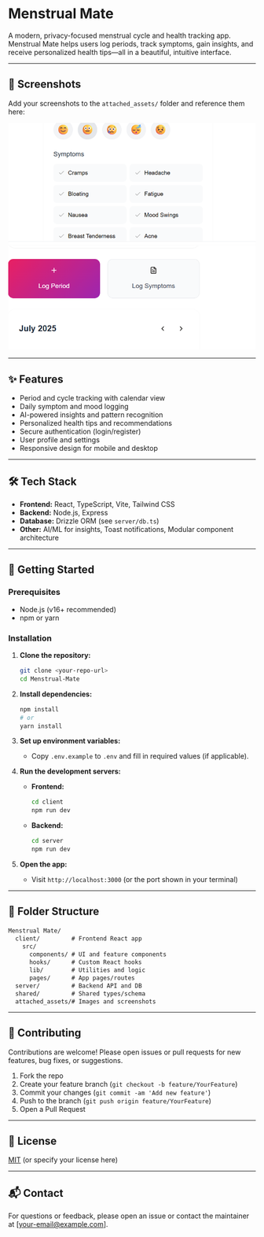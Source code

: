 # Menstrual Mate

A modern, privacy-focused menstrual cycle and health tracking app. Menstrual Mate helps users log periods, track symptoms, gain insights, and receive personalized health tips—all in a beautiful, intuitive interface.

---

## 📸 Screenshots

Add your screenshots to the `attached_assets/` folder and reference them here:

![Home Screen](attached_assets/image_1751913942294.png)
![Calendar View](attached_assets/image_1751914296837.png)

---

## ✨ Features

- Period and cycle tracking with calendar view
- Daily symptom and mood logging
- AI-powered insights and pattern recognition
- Personalized health tips and recommendations
- Secure authentication (login/register)
- User profile and settings
- Responsive design for mobile and desktop

---

## 🛠️ Tech Stack

- **Frontend:** React, TypeScript, Vite, Tailwind CSS
- **Backend:** Node.js, Express
- **Database:** Drizzle ORM (see `server/db.ts`)
- **Other:** AI/ML for insights, Toast notifications, Modular component architecture

---

## 🚀 Getting Started

### Prerequisites
- Node.js (v16+ recommended)
- npm or yarn

### Installation

1. **Clone the repository:**
   ```bash
   git clone <your-repo-url>
   cd Menstrual-Mate
   ```
2. **Install dependencies:**
   ```bash
   npm install
   # or
   yarn install
   ```
3. **Set up environment variables:**
   - Copy `.env.example` to `.env` and fill in required values (if applicable).

4. **Run the development servers:**
   - **Frontend:**
     ```bash
     cd client
     npm run dev
     ```
   - **Backend:**
     ```bash
     cd server
     npm run dev
     ```

5. **Open the app:**
   - Visit `http://localhost:3000` (or the port shown in your terminal)

---

## 📁 Folder Structure

```
Menstrual Mate/
  client/         # Frontend React app
    src/
      components/ # UI and feature components
      hooks/      # Custom React hooks
      lib/        # Utilities and logic
      pages/      # App pages/routes
  server/         # Backend API and DB
  shared/         # Shared types/schema
  attached_assets/# Images and screenshots
```

---

## 🤝 Contributing

Contributions are welcome! Please open issues or pull requests for new features, bug fixes, or suggestions.

1. Fork the repo
2. Create your feature branch (`git checkout -b feature/YourFeature`)
3. Commit your changes (`git commit -am 'Add new feature'`)
4. Push to the branch (`git push origin feature/YourFeature`)
5. Open a Pull Request

---

## 📄 License

[MIT](LICENSE) (or specify your license here)

---

## 📬 Contact

For questions or feedback, please open an issue or contact the maintainer at [your-email@example.com]. 